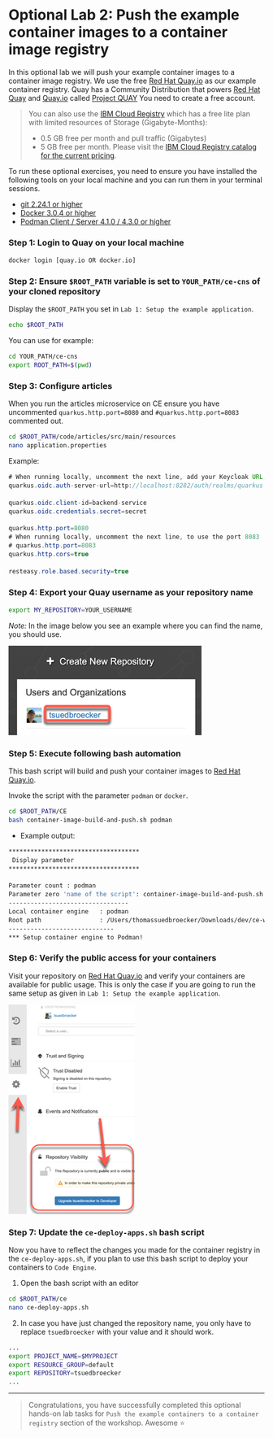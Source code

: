 # Optional Lab 2: Push the example container images to a container image registry

In this optional lab we will push your example container images to a container image registry.
We use the free [Red Hat Quay.io](https://quay.io) as our example container registry. Quay has a Community Distribution that powers [Red Hat Quay](https://www.redhat.com/en/resources/quay-datasheet) and [Quay.io](https://quay.io) called [Project QUAY](https://www.projectquay.io) You need to create a free account.

> You can also use the [IBM Cloud Registry](https://cloud.ibm.com/registry/catalog) which has a free lite plan with limited resources of Storage (Gigabyte-Months):
>
> * 0.5 GB free per month and pull traffic (Gigabytes) 
> * 5 GB free per month. Please visit the [IBM Cloud Registry catalog for the current pricing](https://cloud.ibm.com/registry/catalog).

To run these optional exercises, you need to ensure you have installed the following tools on your local machine and you can run them in your terminal sessions.

* [git 2.24.1 or higher](https://git-scm.com/book/en/v2/Getting-Started-Installing-Git)
* [Docker 3.0.4 or higher](https://www.docker.com/products/docker-desktop)
* [Podman Client / Server	4.1.0 / 4.3.0 or higher](https://www.docker.com/products/docker-desktop)

### Step 1: Login to Quay on your local machine

```sh
docker login [quay.io OR docker.io]
```

### Step 2: Ensure `$ROOT_PATH` variable is set to `YOUR_PATH/ce-cns` of your cloned repository

Display the `$ROOT_PATH` you set in `Lab 1: Setup the example application`.

```sh
echo $ROOT_PATH
```

You can use for example:

```sh
cd YOUR_PATH/ce-cns
export ROOT_PATH=$(pwd)
```

### Step 3: Configure articles 

When you run the articles microservice on CE ensure you have uncommented `quarkus.http.port=8080` and `#quarkus.http.port=8083` commented out.

```sh
cd $ROOT_PATH/code/articles/src/main/resources
nano application.properties
```

Example:

```Java
# When running locally, uncomment the next line, add your Keycloak URL, must end on '/auth/realms/quarkus'
quarkus.oidc.auth-server-url=http://localhost:8282/auth/realms/quarkus

quarkus.oidc.client-id=backend-service
quarkus.oidc.credentials.secret=secret

quarkus.http.port=8080
# When running locally, uncomment the next line, to use the port 8083
# quarkus.http.port=8083
quarkus.http.cors=true

resteasy.role.based.security=true
```

### Step 4: Export your Quay username as your repository name

```sh
export MY_REPOSITORY=YOUR_USERNAME
```

_Note:_ In the image below you see an example where you can find the name, you should use.

![](images/quay-user.png)

### Step 5: Execute following bash automation

This bash script will build and push your container images to [Red Hat Quay.io](https://quay.io).

Invoke the script with the parameter `podman` or `docker`.

```sh
cd $ROOT_PATH/CE
bash container-image-build-and-push.sh podman
```

* Example output:

```sh
************************************
 Display parameter
************************************

Parameter count : podman
Parameter zero 'name of the script': container-image-build-and-push.sh
---------------------------------
Local container engine   : podman
Root path                : /Users/thomassuedbroecker/Downloads/dev/ce-workshop-ibm/ce-cns
-----------------------------
*** Setup container engine to Podman!
```

### Step 6: Verify the public access for your containers

Visit your repository on [Red Hat Quay.io](https://quay.io) and verify your containers are available for public usage. This is only the case if you are going to run the same setup as given in `Lab 1: Setup the example application`.

![](images/quay-public.png)

### Step 7: Update the `ce-deploy-apps.sh` bash script

Now you have to reflect the changes you made for the container registry in the `ce-deploy-apps.sh`, if you plan to use this bash script to deploy your containers to `Code Engine`.

1. Open the bash script with an editor

```sh
cd $ROOT_PATH/ce
nano ce-deploy-apps.sh
``` 

2. In case you have just changed the repository name, you only have to replace `tsuedbroecker` with your value and it should work.

```sh
...
export PROJECT_NAME=$MYPROJECT
export RESOURCE_GROUP=default
export REPOSITORY=tsuedbroecker
...
```

---

> Congratulations, you have successfully completed this optional hands-on lab tasks for `Push the example containers to a container registry` section of the workshop. Awesome :star:
